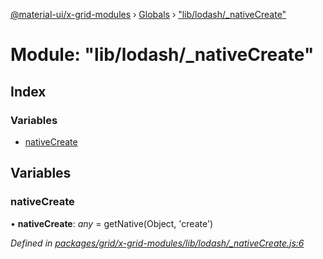 [@material-ui/x-grid-modules](../README.md) › [Globals](../globals.md) › ["lib/lodash/_nativeCreate"](_lib_lodash__nativecreate_.md)

# Module: "lib/lodash/_nativeCreate"

## Index

### Variables

* [nativeCreate](_lib_lodash__nativecreate_.md#nativecreate)

## Variables

###  nativeCreate

• **nativeCreate**: *any* = getNative(Object, 'create')

*Defined in [packages/grid/x-grid-modules/lib/lodash/_nativeCreate.js:6](https://github.com/mui-org/material-ui-x/blob/a679779/packages/grid/x-grid-modules/lib/lodash/_nativeCreate.js#L6)*
